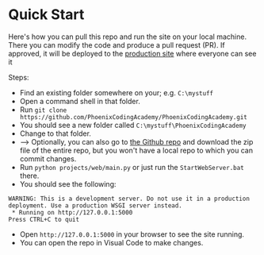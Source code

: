 # Quick Start

Here's how you can pull this repo and run the site on your local machine. There you can modify the code and produce a pull request (PR). If approved, it will be deployed to the [production site](https://phoenixcodingacademy.pythonanywhere.com) where everyone can see it

Steps:
* Find an existing folder somewhere on your; e.g. `C:\mystuff`
* Open a command shell in that folder.
* Run `git clone https://github.com/PhoenixCodingAcademy/PhoenixCodingAcademy.git`
* You should see a new folder called `C:\mystuff\PhoenixCodingAcademy`
* Change to that folder.
* --> Optionally, you can also go to [the Github repo](https://github.com/PhoenixCodingAcademy/PhoenixCodingAcademy) and download the zip file of the entire repo, but you won't have a local repo to which you can commit changes.
* Run `python projects/web/main.py` or just run the `StartWebServer.bat` there.
* You should see the following:
```
WARNING: This is a development server. Do not use it in a production deployment. Use a production WSGI server instead.
 * Running on http://127.0.0.1:5000
Press CTRL+C to quit
```
* Open `http://127.0.0.1:5000` in your browser to see the site running.
* You can open the repo in Visual Code to make changes.